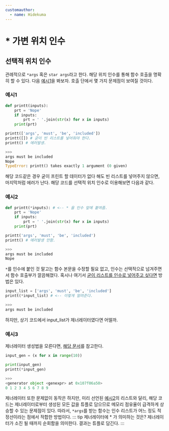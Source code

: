 ```yaml
---
customauthor:
  - name: Hidekuma
---
```

# * 가변 위치 인수
<Author/>

## 선택적 위치 인수
관례적으로 `*args` 혹은 `star args`라고 한다. 해당 위치 인수를 통해 함수 호출을 명확히 할 수 있다.  다음 [예시1](#예시1)을 봐보자. 호출 단에서 몇 가지 문제점이 보여질 것이다.

### 예시1
```python
def printt(inputs):
    prt = 'Nope' 
    if inputs:
        prt = ' '.join(str(x) for x in inputs)
    print(prt)

printt(['args', 'must', 'be', 'included'])
printt([]) # 굳이 빈 리스트를 넣어줘야 한다.
printt() # 에러발생.

>>>
args must be included
Nope
TypeError: printt() takes exactly 1 argument (0 given)
```
해당 코드같은 경우 굳이 프린트 할 데이터가 없다 해도 빈 리스트를 넣어주지 않으면, 마지막처럼 에러가 난다. 해당 코드를 선택적 위치 인수로 이용해보면 다음과 같다.

### 예시2
```python
def printt(*inputs): # <-- * 을 인수 앞에 붙여줌.
    prt = 'Nope' 
    if inputs:
        prt = ' '.join(str(x) for x in inputs)
    print(prt)

printt('args', 'must', 'be', 'included')
printt() # 에러발생 안함.

>>>
args must be included
Nope
```
`*`를 인수에 붙인 것 말고는 함수 본문을 수정할 필요 없고, 인수는 선택적으로 넘겨주면서 함수 호출부가 깔끔해졌다. 혹시나 여기서 <U>굳이 리스트를 인수로 넣어주고 싶다면</U> 방법은 있다.
```python
input_list = ['args', 'must', 'be', 'included']
printt(*input_list) # <-- 이렇게 알려준다.

>>>
args must be included
```
하지만, 상기 코드에서 input_list가 제너레이터였다면 어떨까.

### 예시3
제너레이터 생성법을 모른다면, [해당 문서](/pythonic/generator.html#제너레이터)를 참고한다.
```python
input_gen = (x for x in range(10))

print(input_gen)
printt(*input_gen)

>>>
<generator object <genexpr> at 0x107f06a50>
0 1 2 3 4 5 6 7 8 9
```
제너레이터 또한 문제없이 동작은 하지만, 미리 선언된 [예시2](#예시2)의 리스트와 달리, 해당 코드는 제너레이터로부터 생성된 모든 값을 튜플로 담으므로 메모리 점유율이 급격하게 상승할 수 있는 문제점이 있다. 따라서, `*args`를 받는 함수는 인수 리스트가 어느 정도 적정선이라는 점에서 적합한 방법이다.
::: tip 제너레이터에 * 가 의미하는 것은?
제너레이터가 소진 될 때까지 순회함을 의미한다. 결과는 튜플로 담긴다.
:::
